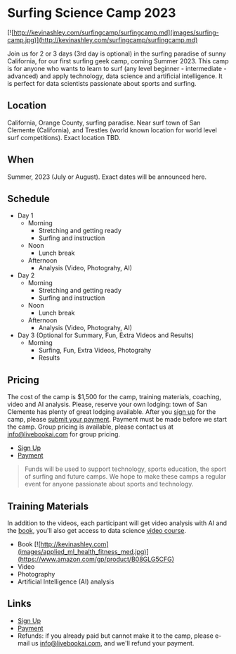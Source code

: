 # Surfing Science Camp 2023

[![http://kevinashley.com/surfingcamp/surfingcamp.md](images/surfing-camp.jpg)](http://kevinashley.com/surfingcamp/surfingcamp.md)

Join us for 2 or 3 days (3rd day is optional) in the surfing paradise of sunny California, for our first surfing geek camp, coming Summer 2023. This camp is for anyone who wants to learn to surf (any level beginner - intermediate - advanced) and apply technology, data science and artificial intelligence. It is perfect for data scientists passionate about sports and surfing. 

## Location

California, Orange County, surfing paradise. Near surf town of San Clemente (California), and Trestles (world known location for world level surf competitions). Exact location TBD.

## When

Summer, 2023 (July or August). Exact dates will be announced here.

## Schedule

- Day 1 
    - Morning 
        - Stretching and getting ready
        - Surfing and instruction
    - Noon 
        - Lunch break
    - Afternoon
        - Analysis (Video, Photograhy, AI)
- Day 2
    - Morning 
        - Stretching and getting ready
        - Surfing and instruction
    - Noon 
        - Lunch break
    - Afternoon
        - Analysis (Video, Photograhy, AI)
- Day 3 (Optional for Summary, Fun, Extra Videos and Results)
    - Morning 
        - Surfing, Fun, Extra Videos, Photograhy
        - Results

## Pricing

The cost of the camp is $1,500 for the camp, training materials, coaching, video and AI analysis. Please, reserve your own lodging: town of San Clemente has plenty of great lodging available. After you [sign up](https://docs.google.com/forms/d/e/1FAIpQLScXdsfbKFUxMy-CIIvuNawVKA0dfEwl-9Xtrhyn2IlRk5VQDg/viewform?usp=sf_link) for the camp, please [submit your payment](https://buy.stripe.com/3csaGk4Qk2byfqo7sw). Payment must be made before we start the camp. Group pricing is available, please contact us at info@livebookai.com for group pricing.

- [Sign Up](https://docs.google.com/forms/d/e/1FAIpQLScXdsfbKFUxMy-CIIvuNawVKA0dfEwl-9Xtrhyn2IlRk5VQDg/viewform?usp=sf_link)
- [Payment](https://buy.stripe.com/3csaGk4Qk2byfqo7sw) 

> Funds will be used to support technology, sports education, the sport of surfing and future camps. We hope to make these camps a regular event for anyone passionate about sports and technology.

## Training Materials

In addition to the videos, each participant will get video analysis with AI and the [book](https://www.amazon.com/gp/product/B08GLG5CFG), you'll also get access to data science  [video course](https://ai-learning.vhx.tv/). 

- Book
[![http://kevinashley.com](images/applied_ml_health_fitness_med.jpg)](https://www.amazon.com/gp/product/B08GLG5CFG)
- Video
- Photography
- Artificial Intelligence (AI) analysis

## Links

- [Sign Up](https://docs.google.com/forms/d/e/1FAIpQLScXdsfbKFUxMy-CIIvuNawVKA0dfEwl-9Xtrhyn2IlRk5VQDg/viewform?usp=sf_link)
- [Payment](https://buy.stripe.com/3csaGk4Qk2byfqo7sw) 
- Refunds: if you already paid but cannot make it to the camp, please e-mail us info@livebookai.com, and we'll refund your payment. 